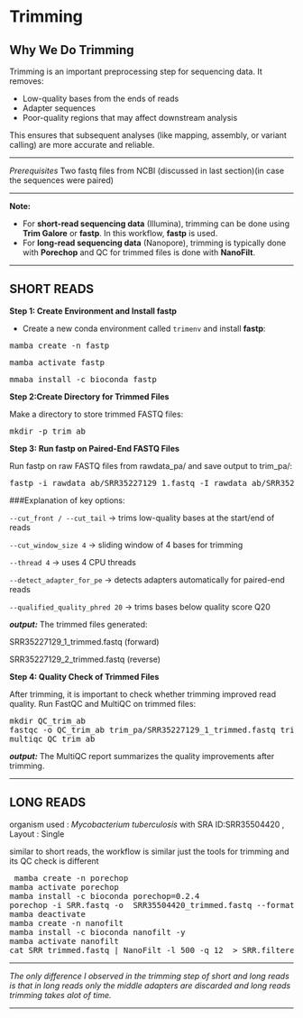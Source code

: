 # Trimming 

## **Why We Do Trimming**
Trimming is an important preprocessing step for sequencing data. It removes:  
- Low-quality bases from the ends of reads  
- Adapter sequences  
- Poor-quality regions that may affect downstream analysis  

This ensures that subsequent analyses (like mapping, assembly, or variant calling) are more accurate and reliable.

---

*Prerequisites* Two fastq files from NCBI (discussed in last section)(in case the sequences were paired)

---

**Note:**  

- For **short-read sequencing data** (Illumina), trimming can be done using **Trim Galore** or **fastp**. In this workflow, **fastp** is used.  
- For **long-read sequencing data** (Nanopore), trimming is typically done with **Porechop** and QC for trimmed files is done with **NanoFilt**.

---


## SHORT READS
**Step 1: Create Environment and Install fastp**

- Create a new conda environment called `trimenv` and install **fastp**:
<pre>mamba create -n fastp </pre>
<pre>mamba activate fastp</pre>
<pre>mmaba install -c bioconda fastp</pre>

**Step 2:Create Directory for Trimmed Files**

Make a directory to store trimmed FASTQ files:
<pre>mkdir -p trim_ab</pre>

**Step 3: Run fastp on Paired-End FASTQ Files**

Run fastp on raw FASTQ files from rawdata_pa/ and save output to trim_pa/:

<pre>fastp -i rawdata_ab/SRR35227129_1.fastq -I rawdata_ab/SRR35227129_2.fastq -o trim_ab/SRR35227129_1_trimmed.fastq -O trim_ab/SRR35227129_2_trimmed.fastq --cut_front --cut_tail --cut_window_size 4 --thread 4 --detect_adapter_for_pe --qualified_quality_phred 20</pre>

###Explanation of key options:

`--cut_front / --cut_tail` → trims low-quality bases at the start/end of reads

`--cut_window_size 4` → sliding window of 4 bases for trimming

`--thread 4` → uses 4 CPU threads

`--detect_adapter_for_pe` → detects adapters automatically for paired-end reads

`--qualified_quality_phred 20` → trims bases below quality score Q20

***output:***
The trimmed files generated:

SRR35227129_1_trimmed.fastq (forward)

SRR35227129_2_trimmed.fastq (reverse)

**Step 4: Quality Check of Trimmed Files**

After trimming, it is important to check whether trimming improved read quality.
Run FastQC and MultiQC on trimmed files:
<pre>mkdir QC_trim_ab
fastqc -o QC_trim_ab trim_pa/SRR35227129_1_trimmed.fastq trim_ab/SRR35227129_2_trimmed.fastq
multiqc QC_trim_ab</pre>


***output:*** The MultiQC report summarizes the quality improvements after trimming.

---

## LONG READS

organism used : *Mycobacterium tuberculosis* with SRA ID:SRR35504420 , Layout : Single

similar to short reads, the workflow is similar just the tools for trimming and its QC check is different

<pre> mamba create -n porechop
mamba activate porechop
mamba install -c bioconda porechop=0.2.4
porechop -i SRR.fastq -o  SRR35504420_trimmed.fastq --format fastq -t 2 –discard_middle
mamba deactivate
mamba create -n nanofilt
mamba install -c bioconda nanofilt -y
mamba activate nanofilt
cat SRR_trimmed.fastq | NanoFilt -l 500 -q 12  > SRR.filtered.fastq</pre>

---

*The only difference I observed in the trimming step of short and long reads is that in long reads only the middle adapters are discarded and long reads trimming takes alot of time.*

---

